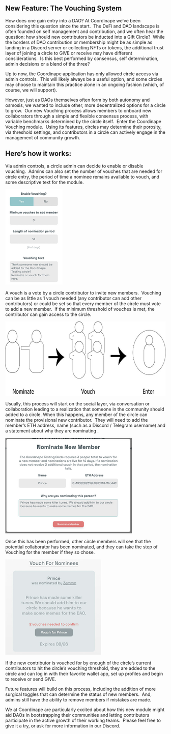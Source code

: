## New Feature: The Vouching System

How does one gain entry into a DAO? At Coordinape we’ve been considering this question since the start.  The DeFi and DAO landscape is often founded on self management and contribution, and we often hear the question: how should new contributors be inducted into a Gift Circle?  While the borders of DAO contribution or membership might be as simple as landing in a Discord server or collecting NFTs or tokens, the additional trust layer of joining a circle to GIVE or receive may have different considerations.  Is this best performed by consensus, self determination, admin decisions or a blend of the three?  

Up to now, the Coordinape application has only allowed circle access via admin controls.  This will likely always be a useful option, and some circles may choose to maintain this practice alone in an ongoing fashion (which, of course, we will support).

However, just as DAOs themselves often form by both autonomy and osmosis, we wanted to include other, more decentralized options for a circle to grow.  Our new Vouching process allows members to onboard new collaborators through a simple and flexible consensus process, with variable benchmarks determined by the circle itself.  Enter the Coordinape Vouching module.  Using its features, circles may determine their porosity, via threshold settings, and contributors in a circle can actively engage in the management of community growth.

## Here’s how it works:

Via admin controls, a circle admin can decide to enable or disable vouching.  Admins can also set the number of vouches that are needed for circle entry, the period of time a nominee remains available to vouch, and some descriptive text for the module.  

<img src="/images/vouching-admin2.jpg" width="auto" height="300" padding="20px">

A vouch is a vote by a circle contributor to invite new members.  Vouching can be as little as 1 vouch needed (any contributor can add other contributors) or could be set so that every member of the circle must vote to add a new member.  If the minimum threshold of vouches is met, the contributor can gain access to the circle.

<img src="/images/vouching-process.jpg" width="auto" height="233">

Usually, this process will start on the social layer, via conversation or collaboration leading to a realization that someone in the community should added to a circle. When this happens, any member of the circle can nominate the provisional new contributor.  They will need to add the member’s ETH address, name (such as a Discord / Telegram username) and a statement about why they are nominating .

<img src="/images/vouching-nominate2.jpg" width="auto" height="300">

Once this has been performed, other circle members will see that the potential collaborator has been nominated, and they can take the step of Vouching for the member if they so chose. 

<img src="/images/vouching-vouch2.jpg" width="auto" height="300">

If the new contributor is vouched for by enough of the circle’s current contributors to hit the circle’s vouching threshold, they are added to the circle and can log in with their favorite wallet app, set up profiles and begin to receive or send GIVE.

Future features will build on this process, including the addition of more surgical toggles that can determine the status of new members.  And, admins still have the ability to remove members if mistakes are made.  

We at Coordinape are particularly excited about how this new module might aid DAOs in bootstrapping their communities and letting contributors participate in the active growth of their working teams.  Please feel free to give it a try, or ask for more information in our Discord.

